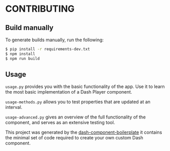 # CONTRIBUTING

## Build manually

To generate builds manually, run the following:

```sh
$ pip install -r requirements-dev.txt
$ npm install
$ npm run build
```

## Usage

`usage.py` provides you with the basic functionality of the app. Use it to learn the most basic implementation of a Dash Player component.

`usage-methods.py` allows you to test properties that are updated at an interval.

`usage-advanced.py` gives an overview of the full functionality of the component, and serves as an extensive testing tool.

This project was generated by the [dash-component-boilerplate](https://github.com/plotly/dash-component-boilerplate) it contains the minimal set of code required to create your own custom Dash component.
